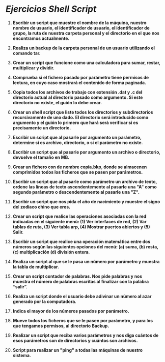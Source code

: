 # _Ejercicios Shell Script_

1) **Escribir un script que muestre el nombre de la máquina, nuestro nombre de usuario, el identificador de usuario, el identificador de grupo, la ruta de nuestra carpeta personal y el directorio en el que nos encontramos actualmente.**

2) **Realiza un backup de la carpeta personal de un usuario utilizando el comando tar.**

3) **Crear un script que funcione como una calculadora para sumar, restar, multiplicar y dividir.**

4) **Comprueba si el fichero pasado por parámetro tiene permisos de lectura, en cuyo caso mostrará el contenido de forma paginada.**

5) **Copia todos los archivos de trabajo con extensión .dat y .c del directorio actual al directorio pasado como argumento. Si este directorio no existe, el guión lo debe crear.**

6) **Crear un shell script que liste todos los directorios y subdirectorios recursivamente de uno dado. El directorio será introducido como argumento y el guión lo primero que hará será verificar si es precisamente un directorio.**

7) **Escribir un script que al pasarle por argumento un parámetro, determine si es archivo, directorio, o si el parámetro no existe.**

8) **Escribir un script que al pasarle por argumento un archivo o directorio, devuelve el tamaño en MB.**

9) **Crear un fichero con de nombre copia.bkp, donde se almacenen comprimidos todos los ficheros que se pasen por parámetros.**

10) **Escribir un script que al pasarle como parámetro un archivo de texto, ordene las líneas de texto ascendentemente al pasarle una "A" como segundo parámetro o descendentemente al pasarle una "Z".**

11) **Escribir un script que nos pida el año de nacimiento y muestre el signo del zodiaco chino que eres.**

12) **Crear un script que realice las operaciones asociadas con la red indicadas en el siguiente menú: (1) Ver interfaces de red, (2) Var tablas de ruta, (3) Ver tabla arp, (4) Mostrar puertos abiertos y (5) Salir.**

13) **Escribir un script que realice una operación matemática entre dos números según las siguientes opciones del menú: (a) suma, (b) resta, (c) multiplicación (d) división entera.**

14) **Realiza un script al que se le pasa un número por parámetro y muestra la tabla de multiplicar.**

15) **Crear un script contador de palabras. Nos pide palabras y nos muestra el número de palabras escritas al finalizar con la palabra “salir”.**

16) **Realiza un script donde el usuario debe adivinar un número al azar generado por la computadora.**

17) **Indica el mayor de los números pasados por parámetro.**

18) **Mueve todos los ficheros que se le pasen por parámetro, y para los que tengamos permisos, al directorio Backup.**

19) **Realizar un script que reciba varios parámetros y nos diga cuántos de esos parámetros son de directorios y cuántos son archivos.**

20) **Script para realizar un "ping" a todas las máquinas de nuestro sistema.**